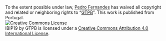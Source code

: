 To the extent possible under law,
[Pedro Fernandes](https://github.com/pfern)
has waived all copyright and related or neighboring rights to
&ldquo;[GTPB](https://github.com/GTPB)&rdquo;.
This work is published from Portugal.
<br/>
<a rel="license" href="http://creativecommons.org/licenses/by/4.0/"><img alt="Creative Commons License" style="border-width:0" src="https://i.creativecommons.org/l/by/4.0/88x31.png" /></a><br /><span xmlns:dct="http://purl.org/dc/terms/" property="dct:title">IBIP19</span> by <span xmlns:cc="http://creativecommons.org/ns#" property="cc:attributionName">GTPB</span> is licensed under a <a rel="license" href="http://creativecommons.org/licenses/by/4.0/">Creative Commons Attribution 4.0 International License</a>.
